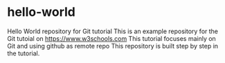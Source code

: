 # hello-world
Hello World repository for Git tutorial
This is an example repository for the Git tutoial on https://www.w3schools.com
This tutorial focuses mainly on Git and using github as remote repo
This repository is built step by step in the tutorial.